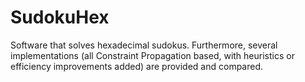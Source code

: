 SudokuHex
=========

Software that solves hexadecimal sudokus. Furthermore, several implementations (all Constraint Propagation based, with heuristics or efficiency improvements added) are provided and compared.
